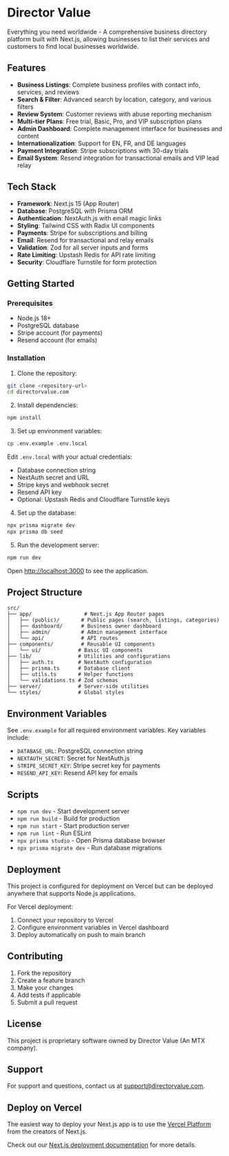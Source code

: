 # Director Value

Everything you need worldwide - A comprehensive business directory platform built with Next.js, allowing businesses to list their services and customers to find local businesses worldwide.

## Features

- **Business Listings**: Complete business profiles with contact info, services, and reviews
- **Search & Filter**: Advanced search by location, category, and various filters
- **Review System**: Customer reviews with abuse reporting mechanism
- **Multi-tier Plans**: Free trial, Basic, Pro, and VIP subscription plans
- **Admin Dashboard**: Complete management interface for businesses and content
- **Internationalization**: Support for EN, FR, and DE languages
- **Payment Integration**: Stripe subscriptions with 30-day trials
- **Email System**: Resend integration for transactional emails and VIP lead relay

## Tech Stack

- **Framework**: Next.js 15 (App Router)
- **Database**: PostgreSQL with Prisma ORM
- **Authentication**: NextAuth.js with email magic links
- **Styling**: Tailwind CSS with Radix UI components
- **Payments**: Stripe for subscriptions and billing
- **Email**: Resend for transactional and relay emails
- **Validation**: Zod for all server inputs and forms
- **Rate Limiting**: Upstash Redis for API rate limiting
- **Security**: Cloudflare Turnstile for form protection

## Getting Started

### Prerequisites

- Node.js 18+ 
- PostgreSQL database
- Stripe account (for payments)
- Resend account (for emails)

### Installation

1. Clone the repository:
```bash
git clone <repository-url>
cd directorvalue.com
```

2. Install dependencies:
```bash
npm install
```

3. Set up environment variables:
```bash
cp .env.example .env.local
```

Edit `.env.local` with your actual credentials:
- Database connection string
- NextAuth secret and URL
- Stripe keys and webhook secret
- Resend API key
- Optional: Upstash Redis and Cloudflare Turnstile keys

4. Set up the database:
```bash
npx prisma migrate dev
npx prisma db seed
```

5. Run the development server:
```bash
npm run dev
```

Open [http://localhost:3000](http://localhost:3000) to see the application.

## Project Structure

```
src/
├── app/                 # Next.js App Router pages
│   ├── (public)/       # Public pages (search, listings, categories)
│   ├── dashboard/      # Business owner dashboard
│   ├── admin/          # Admin management interface
│   └── api/            # API routes
├── components/         # Reusable UI components
│   └── ui/            # Basic UI components
├── lib/               # Utilities and configurations
│   ├── auth.ts        # NextAuth configuration
│   ├── prisma.ts      # Database client
│   ├── utils.ts       # Helper functions
│   └── validations.ts # Zod schemas
├── server/            # Server-side utilities
└── styles/            # Global styles
```

## Environment Variables

See `.env.example` for all required environment variables. Key variables include:

- `DATABASE_URL`: PostgreSQL connection string
- `NEXTAUTH_SECRET`: Secret for NextAuth.js
- `STRIPE_SECRET_KEY`: Stripe secret key for payments
- `RESEND_API_KEY`: Resend API key for emails

## Scripts

- `npm run dev` - Start development server
- `npm run build` - Build for production
- `npm run start` - Start production server
- `npm run lint` - Run ESLint
- `npx prisma studio` - Open Prisma database browser
- `npx prisma migrate dev` - Run database migrations

## Deployment

This project is configured for deployment on Vercel but can be deployed anywhere that supports Node.js applications.

For Vercel deployment:
1. Connect your repository to Vercel
2. Configure environment variables in Vercel dashboard
3. Deploy automatically on push to main branch

## Contributing

1. Fork the repository
2. Create a feature branch
3. Make your changes
4. Add tests if applicable
5. Submit a pull request

## License

This project is proprietary software owned by Director Value (An MTX company).

## Support

For support and questions, contact us at [support@directorvalue.com](mailto:support@directorvalue.com).

## Deploy on Vercel

The easiest way to deploy your Next.js app is to use the [Vercel Platform](https://vercel.com/new?utm_medium=default-template&filter=next.js&utm_source=create-next-app&utm_campaign=create-next-app-readme) from the creators of Next.js.

Check out our [Next.js deployment documentation](https://nextjs.org/docs/app/building-your-application/deploying) for more details.
